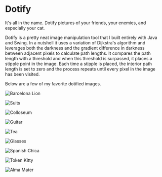 Dotify
======

It's all in the name. Dotify pictures of your friends, your enemies, and especially your cat.

Dotify is a pretty neat image manipulation tool that I built entirely with Java and Swing.
In a nutshell it uses a variation of Dijkstra's algorithm and leverages both the darkness and the
gradient difference in darkness between adjacent pixels to calculate path lengths. It compares the path 
length with a threshold and when this threshold is surpassed, it places a stipple point in the image.  Each 
time a stipple is placed, the interior path length is set to zero and the process repeats until every pixel
in the image has been visited.

Below are a few of my favorite dotified images.

![Barcelona Lion](examples/barcalion.jpg)

![Suits](examples/class.png)

![Colloseum](examples/colo.png)

![Guitar](examples/guitar.png)

![Tea](examples/jason.png)

![Glasses](examples/lucas_looney.png)

![Spanish Chica](examples/maria.png)

![Token Kitty](examples/mj.png)

![Alma Mater](examples/rotunda.jpg)
